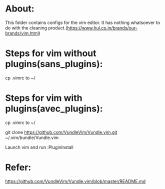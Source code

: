 # About:

This folder contains configs for the vim editor. It has nothing whatsoever to do with the cleaning product.(https://www.hul.co.in/brands/our-brands/vim.html)


# Steps for vim without plugins(sans_plugins):
cp .vimrc to ~/


# Steps for vim with plugins(avec_plugins):

cp .vimrc to ~/

git clone https://github.com/VundleVim/Vundle.vim.git ~/.vim/bundle/Vundle.vim

Launch vim and run :PluginInstall

# Refer:
https://github.com/VundleVim/Vundle.vim/blob/master/README.md


